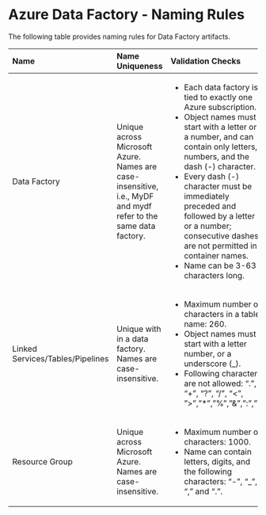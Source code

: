 <properties 
	pageTitle="Data Factory - Naming Rules | Microsoft Azure" 
	description="Describes naming rules for Data Factory entities." 
	services="data-factory" 
	documentationCenter="" 
	authors="spelluru" 
	manager="jhubbard" 
	editor="monicar"/>

<tags 
	ms.service="data-factory" 
	ms.workload="data-services" 
	ms.tgt_pltfrm="na" 
	ms.devlang="na" 
	ms.topic="article" 
	ms.date="10/15/2015" 
	ms.author="spelluru"/>

# Azure Data Factory - Naming Rules 
The following table provides naming rules for Data Factory artifacts.



Name | Name Uniqueness | Validation Checks
:--- | :-------------- | :----------------
Data Factory | Unique across Microsoft Azure. Names are case-insensitive, i.e., MyDF and mydf refer to the same data factory. |<ul><li>Each data factory is tied to exactly one Azure subscription.</li><li>Object names must start with a letter or a number, and can contain only letters, numbers, and the dash (-) character.</li><li>Every dash (-) character must be immediately preceded and followed by a letter or a number; consecutive dashes are not permitted in container names.</li><li>Name can be 3-63 characters long.</li></ul>
Linked Services/Tables/Pipelines | Unique with in a data factory. Names are case-insensitive. | <ul><li>Maximum number of characters in a table name: 260.</li><li>Object names must start with a letter  number, or a  underscore (_).</li><li>Following characters are not allowed: “.”, “+”, “?”, “/”, “<”, ”>”,”*”,”%”,”&”,”:”,”\\”</li></ul>
Resource Group | Unique across Microsoft Azure. Names are case-insensitive. | <ul><li>Maximum number of characters: 1000.</li><li>Name can contain letters, digits, and the following characters: “-”, “_”, “,” and “.”.</li></ul>